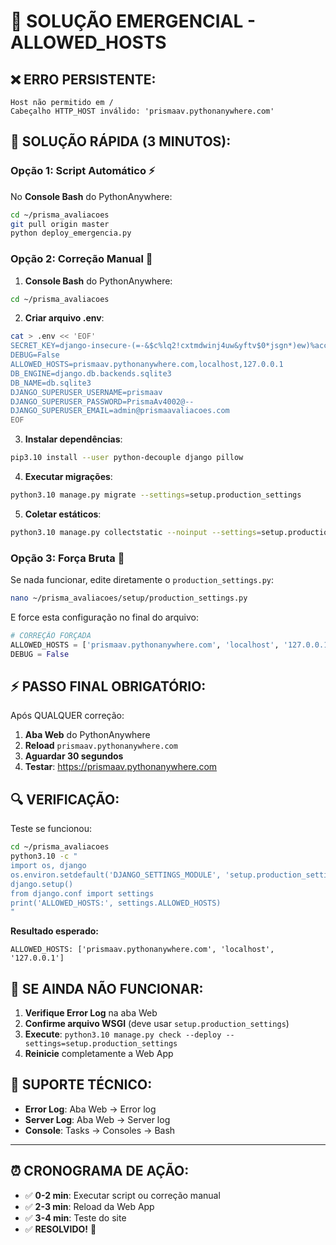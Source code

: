 # 🚨 SOLUÇÃO EMERGENCIAL - ALLOWED_HOSTS

## ❌ **ERRO PERSISTENTE:**
```
Host não permitido em /
Cabeçalho HTTP_HOST inválido: 'prismaav.pythonanywhere.com'
```

## 🚀 **SOLUÇÃO RÁPIDA (3 MINUTOS):**

### **Opção 1: Script Automático** ⚡

No **Console Bash** do PythonAnywhere:

```bash
cd ~/prisma_avaliacoes
git pull origin master
python deploy_emergencia.py
```

### **Opção 2: Correção Manual** 🔧

1. **Console Bash** do PythonAnywhere:
```bash
cd ~/prisma_avaliacoes
```

2. **Criar arquivo .env**:
```bash
cat > .env << 'EOF'
SECRET_KEY=django-insecure-(=-&$c%lq2!cxtmdwinj4uw&yftv$0*jsgn*)ew)%accjk@gk$
DEBUG=False
ALLOWED_HOSTS=prismaav.pythonanywhere.com,localhost,127.0.0.1
DB_ENGINE=django.db.backends.sqlite3
DB_NAME=db.sqlite3
DJANGO_SUPERUSER_USERNAME=prismaav
DJANGO_SUPERUSER_PASSWORD=PrismaAv4002@--
DJANGO_SUPERUSER_EMAIL=admin@prismaavaliacoes.com
EOF
```

3. **Instalar dependências**:
```bash
pip3.10 install --user python-decouple django pillow
```

4. **Executar migrações**:
```bash
python3.10 manage.py migrate --settings=setup.production_settings
```

5. **Coletar estáticos**:
```bash
python3.10 manage.py collectstatic --noinput --settings=setup.production_settings
```

### **Opção 3: Força Bruta** 💪

Se nada funcionar, edite diretamente o `production_settings.py`:

```bash
nano ~/prisma_avaliacoes/setup/production_settings.py
```

E force esta configuração no final do arquivo:
```python
# CORREÇÃO FORÇADA
ALLOWED_HOSTS = ['prismaav.pythonanywhere.com', 'localhost', '127.0.0.1', '*']
DEBUG = False
```

## ⚡ **PASSO FINAL OBRIGATÓRIO:**

Após QUALQUER correção:

1. **Aba Web** do PythonAnywhere
2. **Reload** `prismaav.pythonanywhere.com`
3. **Aguardar 30 segundos**
4. **Testar**: https://prismaav.pythonanywhere.com

## 🔍 **VERIFICAÇÃO:**

Teste se funcionou:
```bash
cd ~/prisma_avaliacoes
python3.10 -c "
import os, django
os.environ.setdefault('DJANGO_SETTINGS_MODULE', 'setup.production_settings')
django.setup()
from django.conf import settings
print('ALLOWED_HOSTS:', settings.ALLOWED_HOSTS)
"
```

**Resultado esperado:**
```
ALLOWED_HOSTS: ['prismaav.pythonanywhere.com', 'localhost', '127.0.0.1']
```

## 🚨 **SE AINDA NÃO FUNCIONAR:**

1. **Verifique Error Log** na aba Web
2. **Confirme arquivo WSGI** (deve usar `setup.production_settings`)
3. **Execute**: `python3.10 manage.py check --deploy --settings=setup.production_settings`
4. **Reinicie** completamente a Web App

## 📱 **SUPORTE TÉCNICO:**

- **Error Log**: Aba Web → Error log
- **Server Log**: Aba Web → Server log  
- **Console**: Tasks → Consoles → Bash

---

## ⏰ **CRONOGRAMA DE AÇÃO:**

- ✅ **0-2 min**: Executar script ou correção manual
- ✅ **2-3 min**: Reload da Web App
- ✅ **3-4 min**: Teste do site
- ✅ **RESOLVIDO!** 🎉
